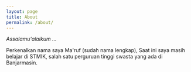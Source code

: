 ```yaml
---
layout: page
title: About
permalink: /about/
---
```


*Assalamu'alaikum ...*

Perkenalkan nama saya Ma'ruf (sudah nama lengkap), Saat ini saya masih belajar di STMIK, salah satu perguruan tinggi swasta yang ada di Banjarmasin.